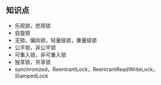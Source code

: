 ## 知识点
- 乐观锁，悲观锁
- 自旋锁
- 无锁，偏向锁，轻量级锁，重量级锁
- 公平锁，非公平锁
- 可重入锁，非可重入锁
- 独享锁，共享锁
- synchronized，ReentrantLock，ReentrantReadWriteLock，StampedLock